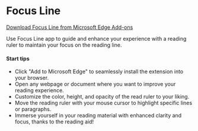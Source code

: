 # Focus Line

[Download Focus Line from Microsoft Edge Add-ons](https://microsoftedge.microsoft.com/addons/detail/focus-line/ajkfgjmebminffkiolfpbmepngldochg)

Use Focus Line app to guide and enhance your experience with a reading ruler to maintain your focus on the reading line.

#### Start tips

- Click "Add to Microsoft Edge" to seamlessly install the extension into your browser.
- Open any webpage or document where you want to improve your reading experience.
- Customize the color, height, and opacity of the read ruler to your liking.
- Move the reading ruler with your mouse cursor to highlight specific lines or paragraphs.
- Immerse yourself in your reading material with enhanced clarity and focus, thanks to the reading aid!
